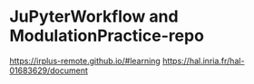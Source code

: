 # JuPyterWorkflow and ModulationPractice-repo

https://irplus-remote.github.io/#learning
https://hal.inria.fr/hal-01683629/document
